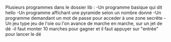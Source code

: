 Plusieurs programmes dans le dossier lib :
-Un programme basique qui dit hello
-Un programme affichant une pyramide selon un nombre donné
-Un programme demandant un mot de passe pour acceder à une zone secrête
-Un jeu type jeu de l'oie ou l'on avance de marche en marche, sur un jet de dé
-il faut monter 10 marches pour gagner et il faut appuyer sur "entrée" pour lancer le dé
